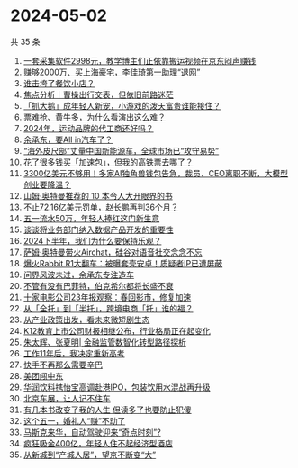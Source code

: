 # 2024-05-02

共 35 条

<!-- BEGIN 36KR -->
<!-- 最后更新时间 2024-05-02 12:01:20 +0800 -->
1. [一套采集软件2998元，教学博主们正依靠搬运视频在京东闷声赚钱](https://36kr.com/p/2755877033300612)
1. [赚够2000万、买上海豪宅，李佳琦第一助理“退网”](https://36kr.com/p/2755857337400321)
1. [谁击垮了餐饮小店？](https://36kr.com/p/2753106356091657)
1. [焦点分析｜曹操出行交表，但依旧前路迷茫](https://36kr.com/p/2755458802187013)
1. [「抓大鹅」成年轻人新宠，小游戏的泼天富贵谁能接住？](https://36kr.com/p/2756756011777026)
1. [票难抢、黄牛多，为什么看演出这么难？](https://36kr.com/p/2756758126050310)
1. [2024年，运动品牌的代工商还好吗？](https://36kr.com/p/2755812831542020)
1. [余承东，要All in汽车了？](https://36kr.com/p/2757069967735817)
1. [“海外皮尺部”丈量中国新能源车，全球市场已“攻守易势”](https://36kr.com/p/2755964444643971)
1. [花了很多钱买「加速包」，但我的高铁票去哪了？](https://36kr.com/p/2755913415539458)
1. [3300亿美元不够用！多家AI独角兽钱包告急，裁员、CEO离职不断，大模型创业要降温？](https://36kr.com/p/2757006831077127)
1. [山姆·奥特曼推荐的 10 本令人大开眼界的书](https://36kr.com/p/2581417411307137)
1. [不止72.16亿美元罚单，赵长鹏再判36个月？](https://36kr.com/p/2755858804849416)
1. [五一流水50万，年轻人捧红这门新生意](https://36kr.com/p/2757376240417540)
1. [谈谈将业务部门纳入数据产品开发的重要性](https://36kr.com/p/2756872523185161)
1. [2024下半年，我们为什么要保持乐观？](https://36kr.com/p/2757414311083013)
1. [萨姆·奥特曼带火Airchat，硅谷对语音社交念念不忘](https://36kr.com/p/2757184388135944)
1. [爆火Rabbit R1大翻车：被曝套壳安卓！质疑者IP已遭屏蔽](https://36kr.com/p/2756898273721351)
1. [问界风波未过，余承东专注造车](https://36kr.com/p/2756901379652609)
1. [不管有没有巴菲特，伯克希尔都将长盛不衰](https://36kr.com/p/2756849564203780)
1. [十家电影公司23年报观察：春回影市，修复加速](https://36kr.com/p/2757496604818438)
1. [从「全托」到「半托」，跨境电商「托」谁的福？](https://36kr.com/p/2756042208393991)
1. [从产业政策出发，看未来微短剧生态](https://36kr.com/p/2756004772051716)
1. [K12教育上市公司财报相继公布，行业格局正在起变化](https://36kr.com/p/2756118590601988)
1. [朱太辉、张夏明| 金融监管数智化转型路径探析](https://36kr.com/p/2756658098781188)
1. [工作11年后，我决定重新高考](https://36kr.com/p/2754269911710470)
1. [快手不再那么需要辛巴](https://36kr.com/p/2755912534686468)
1. [美团闯中东](https://36kr.com/p/2755847586610179)
1. [华润饮料携怡宝高调赴港IPO，包装饮用水混战再升级](https://36kr.com/p/2756058337019656)
1. [北京车展，让人记不住车](https://36kr.com/p/2756065987725063)
1. [有几本书改变了我的人生 但读多了也要防止犯傻](https://36kr.com/p/2681685828206729)
1. [这个五一，婚礼人“赚”不动了](https://36kr.com/p/2756630624893953)
1. [马斯克来华，自动驾驶迎来“奇点时刻”?](https://36kr.com/p/2756071160969987)
1. [疯狂吸金400亿，年轻人住不起经济型酒店](https://36kr.com/p/2756617057090563)
1. [从新城到“产城人居”，望京不断变“大”](https://36kr.com/p/2755778827778817)
<!-- END 36KR -->